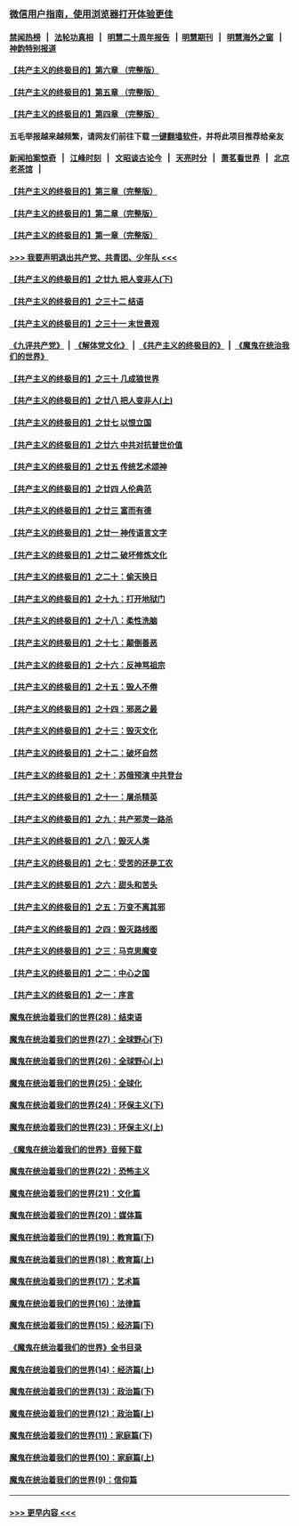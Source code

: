 ### [微信用户指南，使用浏览器打开体验更佳](https://github.com/gfw-breaker/banned-news1/blob/master/indexes/wechat-guide.md?t=0)
#### [禁闻热榜](热点新闻.md?t=0)  &nbsp;&nbsp;|&nbsp;&nbsp; [法轮功真相](https://github.com/gfw-breaker/truth/blob/master/README.md?t=0) &nbsp;&nbsp;|&nbsp;&nbsp; [明慧二十周年报告](https://github.com/gfw-breaker/mh-reports/blob/master/README.md?t=0) &nbsp;&nbsp;|&nbsp;&nbsp;[明慧期刊](https://github.com/gfw-breaker/mh-qikan) &nbsp;&nbsp;|&nbsp;&nbsp; [明慧海外之窗](https://github.com/gfw-breaker/mh-news/blob/master/README.md?t=0) &nbsp;&nbsp;|&nbsp;&nbsp; [神韵特别报道](https://github.com/gfw-breaker/mh-news/blob/master/shenyun.md?t=0)
#### [【共产主义的终极目的】第六章 （完整版）](../pages/nsc422/n11428913.md?t=02110133) 
#### [【共产主义的终极目的】第五章 （完整版）](../pages/nsc422/n11428912.md?t=02110133) 
#### [【共产主义的终极目的】第四章 （完整版）](../pages/nsc422/n11428907.md?t=02110133) 
#### 五毛举报越来越频繁，请网友们前往下载 [一键翻墙软件](https://github.com/gfw-breaker/ssr-accounts)，并将此项目推荐给亲友
#### [新闻拍案惊奇](https://github.com/gfw-breaker/banned-news1/blob/master/pages/link4.md) &nbsp;&nbsp;|&nbsp;&nbsp; [江峰时刻](https://github.com/gfw-breaker/banned-news1/blob/master/pages/link4.md) &nbsp;&nbsp;|&nbsp;&nbsp; [文昭谈古论今](https://github.com/gfw-breaker/banned-news1/blob/master/pages/link4.md) &nbsp;&nbsp;|&nbsp;&nbsp; [天亮时分](https://github.com/gfw-breaker/banned-news1/blob/master/pages/link4.md) &nbsp;&nbsp;|&nbsp;&nbsp; [萧茗看世界](https://github.com/gfw-breaker/banned-news1/blob/master/pages/link4.md) &nbsp;&nbsp;|&nbsp;&nbsp; [北京老茶馆](https://github.com/gfw-breaker/banned-news1/blob/master/pages/link4.md) &nbsp;&nbsp;|&nbsp;&nbsp; 
#### [【共产主义的终极目的】第三章（完整版）](../pages/nsc422/n11428848.md?t=02110133) 
#### [【共产主义的终极目的】第二章（完整版）](../pages/nsc422/n11428831.md?t=02110133) 
#### [【共产主义的终极目的】第一章（完整版）](../pages/nsc422/n11417651.md?t=02110133) 
#### [>>> 我要声明退出共产党、共青团、少年队 <<<](https://github.com/begood0513/goodnews/blob/master/quit/letter.md) 
#### [【共产主义的终极目的】之廿九 把人变非人(下)](../pages/nsc422/n11344140.md?t=02110133) 
#### [【共产主义的终极目的】之三十二 结语](../pages/nsc422/n11360535.md?t=02110133) 
#### [【共产主义的终极目的】之三十一 末世景观](../pages/nsc422/n11351129.md?t=02110133) 
#### [《九评共产党》](https://github.com/begood0513/9ping.md/blob/master/README.md) &nbsp;|&nbsp; [《解体党文化》](../../../../jtdwh.md/blob/master/README.md)  &nbsp;|&nbsp; [《共产主义的终极目的》](../../../../gczydzjmd.md/blob/master/README.md) &nbsp;|&nbsp; [《魔鬼在统治我们的世界》](../../../../mgztzwmdsj.md/blob/master/README.md) 
#### [【共产主义的终极目的】之三十 几成狼世界](../pages/nsc422/n11348280.md?t=02110133) 
#### [【共产主义的终极目的】之廿八 把人变非人(上)](../pages/nsc422/n11340492.md?t=02110133) 
#### [【共产主义的终极目的】之廿七 以恨立国](../pages/nsc422/n11336944.md?t=02110133) 
#### [【共产主义的终极目的】之廿六 中共对抗普世价值](../pages/nsc422/n11324785.md?t=02110133) 
#### [【共产主义的终极目的】之廿五 传统艺术颂神](../pages/nsc422/n11296396.md?t=02110133) 
#### [【共产主义的终极目的】之廿四 人伦典范](../pages/nsc422/n11296397.md?t=02110133) 
#### [【共产主义的终极目的】之廿三 富而有德](../pages/nsc422/n11283598.md?t=02110133) 
#### [【共产主义的终极目的】之廿一 神传语言文字](../pages/nsc422/n11263265.md?t=02110133) 
#### [【共产主义的终极目的】之廿二 破坏修炼文化](../pages/nsc422/n11245728.md?t=02110133) 
#### [【共产主义的终极目的】之二十：偷天换日](../pages/nsc422/n11238846.md?t=02110133) 
#### [【共产主义的终极目的】之十九：打开地狱门](../pages/nsc422/n11206376.md?t=02110133) 
#### [【共产主义的终极目的】之十八：柔性洗脑](../pages/nsc422/n11199994.md?t=02110133) 
#### [【共产主义的终极目的】之十七：颠倒善恶](../pages/nsc422/n11179782.md?t=02110133) 
#### [【共产主义的终极目的】之十六：反神骂祖宗](../pages/nsc422/n11166798.md?t=02110133) 
#### [【共产主义的终极目的】之十五：毁人不倦](../pages/nsc422/n11166792.md?t=02110133) 
#### [【共产主义的终极目的】之十四：邪恶之最](../pages/nsc422/n11150249.md?t=02110133) 
#### [【共产主义的终极目的】之十三：毁灭文化](../pages/nsc422/n11135227.md?t=02110133) 
#### [【共产主义的终极目的】之十二：破坏自然](../pages/nsc422/n11135214.md?t=02110133) 
#### [【共产主义的终极目的】之十：苏俄预演 中共登台](../pages/nsc422/n11118424.md?t=02110133) 
#### [【共产主义的终极目的】之十一：屠杀精英](../pages/nsc422/n11118442.md?t=02110133) 
#### [【共产主义的终极目的】之九：共产邪灵一路杀](../pages/nsc422/n11114139.md?t=02110133) 
#### [【共产主义的终极目的】之八：毁灭人类](../pages/nsc422/n11108503.md?t=02110133) 
#### [【共产主义的终极目的】之七：受苦的还是工农](../pages/nsc422/n11101809.md?t=02110133) 
#### [【共产主义的终极目的】之六：甜头和苦头](../pages/nsc422/n11096971.md?t=02110133) 
#### [【共产主义的终极目的】之五：万变不离其邪](../pages/nsc422/n11091285.md?t=02110133) 
#### [【共产主义的终极目的】之四：毁灭路线图](../pages/nsc422/n11086284.md?t=02110133) 
#### [【共产主义的终极目的】之三：马克思魔变](../pages/nsc422/n11061941.md?t=02110133) 
#### [【共产主义的终极目的】之二：中心之国](../pages/nsc422/n11047728.md?t=02110133) 
#### [【共产主义的终极目的】之一：序言](../pages/nsc422/n11086077.md?t=02110133) 
#### [魔鬼在统治着我们的世界(28)：结束语](../pages/nsc422/n10936246.md?t=02110133) 
#### [魔鬼在统治着我们的世界(27)：全球野心(下)](../pages/nsc422/n10928319.md?t=02110133) 
#### [魔鬼在统治着我们的世界(26)：全球野心(上)](../pages/nsc422/n10900318.md?t=02110133) 
#### [魔鬼在统治着我们的世界(25)：全球化](../pages/nsc422/n10788205.md?t=02110133) 
#### [魔鬼在统治着我们的世界(24)：环保主义(下)](../pages/nsc422/n10695307.md?t=02110133) 
#### [魔鬼在统治着我们的世界(23)：环保主义(上)](../pages/nsc422/n10688613.md?t=02110133) 
#### [《魔鬼在统治着我们的世界》音频下载](../pages/nsc422/n10635553.md?t=02110133) 
#### [魔鬼在统治着我们的世界(22)：恐怖主义](../pages/nsc422/n10614727.md?t=02110133) 
#### [魔鬼在统治着我们的世界(21)：文化篇](../pages/nsc422/n10597706.md?t=02110133) 
#### [魔鬼在统治着我们的世界(20)：媒体篇](../pages/nsc422/n10586579.md?t=02110133) 
#### [魔鬼在统治着我们的世界(19)：教育篇(下)](../pages/nsc422/n10564808.md?t=02110133) 
#### [魔鬼在统治着我们的世界(18)：教育篇(上)](../pages/nsc422/n10526970.md?t=02110133) 
#### [魔鬼在统治着我们的世界(17)：艺术篇](../pages/nsc422/n10499093.md?t=02110133) 
#### [魔鬼在统治着我们的世界(16)：法律篇](../pages/nsc422/n10485969.md?t=02110133) 
#### [魔鬼在统治着我们的世界(15)：经济篇(下)](../pages/nsc422/n10469975.md?t=02110133) 
#### [《魔鬼在统治着我们的世界》全书目录](../pages/nsc422/n10464261.md?t=02110133) 
#### [魔鬼在统治着我们的世界(14)：经济篇(上)](../pages/nsc422/n10457370.md?t=02110133) 
#### [魔鬼在统治着我们的世界(13)：政治篇(下)](../pages/nsc422/n10448270.md?t=02110133) 
#### [魔鬼在统治着我们的世界(12)：政治篇(上)](../pages/nsc422/n10444576.md?t=02110133) 
#### [魔鬼在统治着我们的世界(11)：家庭篇(下)](../pages/nsc422/n10440961.md?t=02110133) 
#### [魔鬼在统治着我们的世界(10)：家庭篇(上)](../pages/nsc422/n10435448.md?t=02110133) 
#### [魔鬼在统治着我们的世界(9)：信仰篇](../pages/nsc422/n10432159.md?t=02110133) 

----
#### [ >>> 更早内容 <<< ](../indexes/nsc422-earlier.md)
